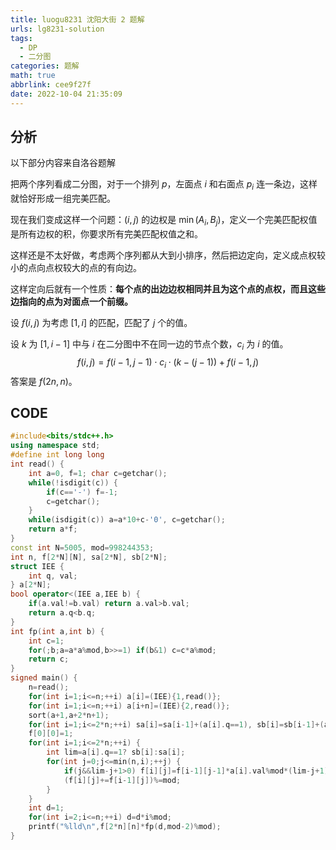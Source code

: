```yaml
---
title: luogu8231 沈阳大街 2 题解
urls: lg8231-solution
tags:
  - DP
  - 二分图
categories: 题解
math: true
abbrlink: cee9f27f
date: 2022-10-04 21:35:09
---
```


## 分析

以下部分内容来自洛谷题解

<!--more-->

把两个序列看成二分图，对于一个排列 $p$，左面点 $i$ 和右面点 $p_i$ 连一条边，这样就恰好形成一组完美匹配。

现在我们变成这样一个问题：$(i,j)$ 的边权是 $\min(A_i,B_j)$，定义一个完美匹配权值是所有边权的积，你要求所有完美匹配权值之和。

这样还是不太好做，考虑两个序列都从大到小排序，然后把边定向，定义成点权较小的点向点权较大的点的有向边。

这样定向后就有一个性质：**每个点的出边边权相同并且为这个点的点权，而且这些边指向的点为对面点一个前缀。**

设 $f(i,j)$ 为考虑 $[1,i]$ 的匹配，匹配了 $j$ 个的值。

设 $k$ 为 $[1,i-1]$ 中与 $i$ 在二分图中不在同一边的节点个数，$c_i$ 为 $i$ 的值。
$$
f(i,j) = f(i-1,j-1) \cdot c_i \cdot \big(k-(j-1)\big) + f(i-1,j)
$$
答案是 $f(2n,n)$。

## CODE

```cpp
#include<bits/stdc++.h>
using namespace std;
#define int long long
int read() {
	int a=0, f=1; char c=getchar();
	while(!isdigit(c)) {
		if(c=='-') f=-1;
		c=getchar();
	}
	while(isdigit(c)) a=a*10+c-'0', c=getchar();
	return a*f;
}
const int N=5005, mod=998244353;
int n, f[2*N][N], sa[2*N], sb[2*N];
struct IEE {
	int q, val;
} a[2*N];
bool operator<(IEE a,IEE b) {
	if(a.val!=b.val) return a.val>b.val;
	return a.q<b.q;
}
int fp(int a,int b) {
	int c=1;
	for(;b;a=a*a%mod,b>>=1) if(b&1) c=c*a%mod;
	return c;
}
signed main() {
	n=read();
	for(int i=1;i<=n;++i) a[i]=(IEE){1,read()};
	for(int i=1;i<=n;++i) a[i+n]=(IEE){2,read()};
	sort(a+1,a+2*n+1);
	for(int i=1;i<=2*n;++i) sa[i]=sa[i-1]+(a[i].q==1), sb[i]=sb[i-1]+(a[i].q==2);
	f[0][0]=1;
	for(int i=1;i<=2*n;++i) {
		int lim=a[i].q==1? sb[i]:sa[i];
		for(int j=0;j<=min(n,i);++j) {
			if(j&&lim-j+1>0) f[i][j]=f[i-1][j-1]*a[i].val%mod*(lim-j+1)%mod;
			(f[i][j]+=f[i-1][j])%=mod;
		}
	}
	int d=1;
	for(int i=2;i<=n;++i) d=d*i%mod;
	printf("%lld\n",f[2*n][n]*fp(d,mod-2)%mod);
}

```





